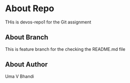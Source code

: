 
# About Repo  

THis is devos-repo1 for the Git assignment

## About Branch  

This is feature branch for the checking the README.md file

## About Author  

Uma V Bhandi
